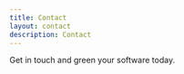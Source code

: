 ```yaml
---
title: Contact
layout: contact
description: Contact
---
```


Get in touch and green your software today.

